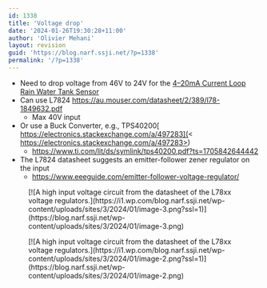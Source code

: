 ```yaml
---
id: 1338
title: 'Voltage drop'
date: '2024-01-26T19:30:28+11:00'
author: 'Olivier Mehani'
layout: revision
guid: 'https://blog.narf.ssji.net/?p=1338'
permalink: '/?p=1338'
---
```


- Need to drop voltage from 46V to 24V for the [4–20mA Current Loop Rain Water Tank Sensor](https://blog.narf.ssji.net/2023/11/11/4-20ma-current-loop-rain-water-tank-sensor/)
- Can use L7824 <https://au.mouser.com/datasheet/2/389/l78-1849632.pdf>
    - Max 40V input
- Or use a Buck Converter, e.g., TPS40200[ https://electronics.stackexchange.com/a/497283](< https://electronics.stackexchange.com/a/497283>)
    - <https://www.ti.com/lit/ds/symlink/tps40200.pdf?ts=1705842644442>
- The L7824 datasheet suggests an emitter-follower zener regulator on the input 
    - <https://www.eeeguide.com/emitter-follower-voltage-regulator/>

<div class="wp-block-jetpack-tiled-gallery aligncenter is-style-rectangular"><div class="tiled-gallery__gallery"><div class="tiled-gallery__row"><div class="tiled-gallery__col" style="flex-basis:100.00000%"><figure class="tiled-gallery__item">[![A high input voltage circuit from the datasheet of the L78xx voltage regulators.](https://i1.wp.com/blog.narf.ssji.net/wp-content/uploads/sites/3/2024/01/image-3.png?ssl=1)](https://blog.narf.ssji.net/wp-content/uploads/sites/3/2024/01/image-3.png)</figure></div></div><div class="tiled-gallery__row"><div class="tiled-gallery__col" style="flex-basis:100.00000%"><figure class="tiled-gallery__item">[![A high input voltage circuit from the datasheet of the L78xx voltage regulators.](https://i1.wp.com/blog.narf.ssji.net/wp-content/uploads/sites/3/2024/01/image-2.png?ssl=1)](https://blog.narf.ssji.net/wp-content/uploads/sites/3/2024/01/image-2.png)</figure></div></div></div></div>